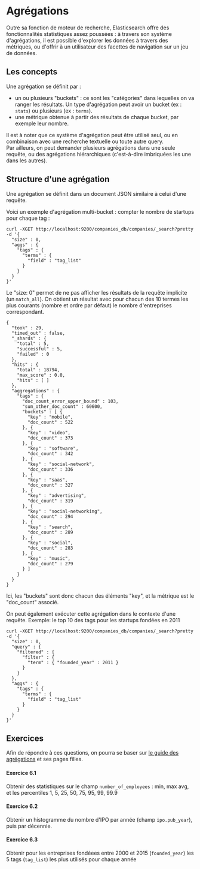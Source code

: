 # Agrégations

Outre sa fonction de moteur de recherche, Elasticsearch offre des fonctionnalités statistiques assez poussées : à travers son système d'agrégations, il est possible d'explorer les données à travers des métriques, ou d'offrir à un utilisateur des facettes de navigation sur un jeu de données.


## Les concepts

Une agrégation se définit par : 
- un ou plusieurs "buckets" : ce sont les "catégories" dans lequelles on va ranger les résultats. Un type d'agrégation peut avoir un bucket (ex : `stats`) ou plusieurs (ex : `terms`).
- une métrique obtenue à partir des résultats de chaque bucket, par exemple leur nombre. 

Il est à noter que ce système d'agrégation peut être utilisé seul, ou en combinaison avec une recherche textuelle ou toute autre query.  
Par ailleurs, on peut demander plusieurs agrégations dans une seule requête, ou des agrégations hiérarchiques (c'est-à-dire imbriquées les une dans les autres).

## Structure d'une agrégation

Une agrégation se définit dans un document JSON similaire à celui d'une requête.

Voici un exemple d'agrégation multi-bucket : compter le nombre de startups pour chaque tag :

```
curl -XGET http://localhost:9200/companies_db/companies/_search?pretty -d '{
  "size" : 0,
  "aggs" : {
    "tags" : {
      "terms" : {
        "field" : "tag_list"
      }
    }
  }
}'
```

Le "size: 0" permet de ne pas afficher les résultats de la requête implicite (un `match_all`).
On obtient un résultat avec pour chacun des 10 termes les plus courants (nombre et ordre par défaut) le nombre d'entreprises correspondant.

```
{
  "took" : 29,
  "timed_out" : false,
  "_shards" : {
    "total" : 5,
    "successful" : 5,
    "failed" : 0
  },
  "hits" : {
    "total" : 18794,
    "max_score" : 0.0,
    "hits" : [ ]
  },
  "aggregations" : {
    "tags" : {
      "doc_count_error_upper_bound" : 103,
      "sum_other_doc_count" : 60600,
      "buckets" : [ {
        "key" : "mobile",
        "doc_count" : 522
      }, {
        "key" : "video",
        "doc_count" : 373
      }, {
        "key" : "software",
        "doc_count" : 342
      }, {
        "key" : "social-network",
        "doc_count" : 336
      }, {
        "key" : "saas",
        "doc_count" : 327
      }, {
        "key" : "advertising",
        "doc_count" : 319
      }, {
        "key" : "social-networking",
        "doc_count" : 294
      }, {
        "key" : "search",
        "doc_count" : 289
      }, {
        "key" : "social",
        "doc_count" : 283
      }, {
        "key" : "music",
        "doc_count" : 279
      } ]
    }
  }
}
```

Ici, les "buckets" sont donc chacun des éléments "key", et la métrique est le "doc_count" associé.

On peut également exécuter cette agrégation dans le contexte d'une requête.
Exemple: le top 10 des tags pour les startups fondées en 2011

```
curl -XGET http://localhost:9200/companies_db/companies/_search?pretty -d '{
  "size" : 0,
  "query" : {
    "filtered" : {
      "filter" : {
        "term" : { "founded_year" : 2011 }
      }
    }
  },
  "aggs" : {
    "tags" : {
      "terms" : {
        "field" : "tag_list"
      }
    }
  }
}'
```

## Exercices

Afin de répondre à ces questions, on pourra se baser sur [le guide des agrégations](https://www.elastic.co/guide/en/elasticsearch/reference/current/search-aggregations.html) et ses pages filles.

#### Exercice 6.1

Obtenir des statistiques sur le champ `number_of_employees` : min, max avg, et les percentiles 1, 5, 25, 50, 75, 95, 99, 99.9

#### Exercice 6.2

Obtenir un histogramme du nombre d'IPO par année (champ `ipo.pub_year`), puis par décennie.

#### Exercice 6.3

Obtenir pour les entreprises fondéees entre 2000 et 2015 (`founded_year`) les 5 tags (`tag_list`) les plus utilisés pour chaque année

